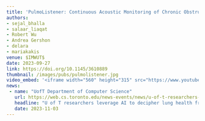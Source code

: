 ```yaml
---
title: 'PulmoListener: Continuous Acoustic Monitoring of Chronic Obstructive Pulmonary Disease in the Wild'
authors: 
- sejal_bhalla
- salaar_liaqat
- Robert Wu
- Andrea Gershon
- delara
- mariakakis
venue: $IMWUT$
date: 2023-09-27
link: https://doi.org/10.1145/3610889
thumbnail: /images/pubs/pulmolistener.jpg
video_embed: '<iframe width="560" height="315" src="https://www.youtube.com/embed/WLT4_tkH-5c" frameborder="0" allowfullscreen></iframe>'
news:
 - name: "UofT Department of Computer Science"
   url: https://web.cs.toronto.edu/news-events/news/u-of-t-researchers-leverage-ai-to-decipher-lung-health-from-speech
   headline: "U of T researchers leverage AI to decipher lung health from speech"
   date: 2023-11-03
---
```

